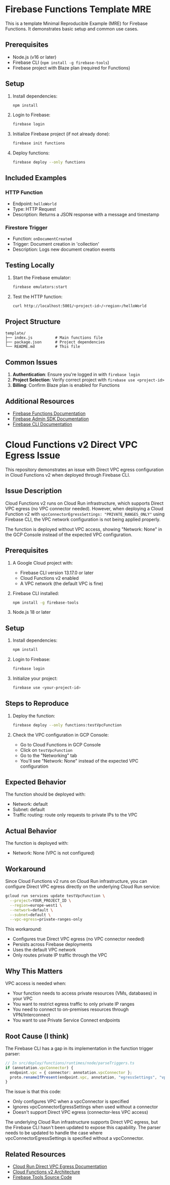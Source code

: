 # Firebase Functions Template MRE

This is a template Minimal Reproducible Example (MRE) for Firebase Functions. It demonstrates basic setup and common use cases.

## Prerequisites

- Node.js (v16 or later)
- Firebase CLI (`npm install -g firebase-tools`)
- Firebase project with Blaze plan (required for Functions)

## Setup

1. Install dependencies:
   ```bash
   npm install
   ```

2. Login to Firebase:
   ```bash
   firebase login
   ```

3. Initialize Firebase project (if not already done):
   ```bash
   firebase init functions
   ```

4. Deploy functions:
   ```bash
   firebase deploy --only functions
   ```

## Included Examples

### HTTP Function
- Endpoint: `helloWorld`
- Type: HTTP Request
- Description: Returns a JSON response with a message and timestamp

### Firestore Trigger
- Function: `onDocumentCreated`
- Trigger: Document creation in 'collection'
- Description: Logs new document creation events

## Testing Locally

1. Start the Firebase emulator:
   ```bash
   firebase emulators:start
   ```

2. Test the HTTP function:
   ```bash
   curl http://localhost:5001/<project-id>/<region>/helloWorld
   ```

## Project Structure

```
template/
├── index.js          # Main functions file
├── package.json      # Project dependencies
└── README.md         # This file
```

## Common Issues

1. **Authentication**: Ensure you're logged in with `firebase login`
2. **Project Selection**: Verify correct project with `firebase use <project-id>`
3. **Billing**: Confirm Blaze plan is enabled for Functions

## Additional Resources

- [Firebase Functions Documentation](https://firebase.google.com/docs/functions)
- [Firebase Admin SDK Documentation](https://firebase.google.com/docs/admin/setup)
- [Firebase CLI Documentation](https://firebase.google.com/docs/cli)

# Cloud Functions v2 Direct VPC Egress Issue

This repository demonstrates an issue with Direct VPC egress configuration in Cloud Functions v2 when deployed through Firebase CLI.

## Issue Description

Cloud Functions v2 runs on Cloud Run infrastructure, which supports Direct VPC egress (no VPC connector needed). However, when deploying a Cloud Function v2 with `vpcConnectorEgressSettings: "PRIVATE_RANGES_ONLY"` using Firebase CLI, the VPC network configuration is not being applied properly.

The function is deployed without VPC access, showing "Network: None" in the GCP Console instead of the expected VPC configuration.

## Prerequisites

1. A Google Cloud project with:
   - Firebase CLI version 13.17.0 or later
   - Cloud Functions v2 enabled
   - A VPC network (the default VPC is fine)

2. Firebase CLI installed:
   ```bash
   npm install -g firebase-tools
   ```

3. Node.js 18 or later

## Setup

1. Install dependencies:
   ```bash
   npm install
   ```

2. Login to Firebase:
   ```bash
   firebase login
   ```

3. Initialize your project:
   ```bash
   firebase use <your-project-id>
   ```

## Steps to Reproduce

1. Deploy the function:
   ```bash
   firebase deploy --only functions:testVpcFunction
   ```

2. Check the VPC configuration in GCP Console:
   - Go to Cloud Functions in GCP Console
   - Click on `testVpcFunction`
   - Go to the "Networking" tab
   - You'll see "Network: None" instead of the expected VPC configuration

## Expected Behavior

The function should be deployed with:
- Network: default
- Subnet: default
- Traffic routing: route only requests to private IPs to the VPC

## Actual Behavior

The function is deployed with:
- Network: None (VPC is not configured)

## Workaround

Since Cloud Functions v2 runs on Cloud Run infrastructure, you can configure Direct VPC egress directly on the underlying Cloud Run service:

```bash
gcloud run services update testVpcFunction \
  --project=YOUR_PROJECT_ID \
  --region=europe-west1 \
  --network=default \
  --subnet=default \
  --vpc-egress=private-ranges-only
```

This workaround:
- Configures true Direct VPC egress (no VPC connector needed)
- Persists across Firebase deployments
- Uses the default VPC network
- Only routes private IP traffic through the VPC

## Why This Matters

VPC access is needed when:
- Your function needs to access private resources (VMs, databases) in your VPC
- You want to restrict egress traffic to only private IP ranges
- You need to connect to on-premises resources through VPN/Interconnect
- You want to use Private Service Connect endpoints

## Root Cause (I think)

The Firebase CLI has a gap in its implementation in the function trigger parser:

```typescript
// In src/deploy/functions/runtimes/node/parseTriggers.ts
if (annotation.vpcConnector) {
  endpoint.vpc = { connector: annotation.vpcConnector };
  proto.renameIfPresent(endpoint.vpc, annotation, "egressSettings", "vpcConnectorEgressSettings");
}
```

The issue is that this code:
- Only configures VPC when a vpcConnector is specified
- Ignores vpcConnectorEgressSettings when used without a connector
- Doesn't support Direct VPC egress (connector-less VPC access)

The underlying Cloud Run infrastructure supports Direct VPC egress, but the Firebase CLI hasn't been updated to expose this capability. The parser needs to be updated to handle the case where vpcConnectorEgressSettings is specified without a vpcConnector.

## Related Resources

- [Cloud Run Direct VPC Egress Documentation](https://cloud.google.com/run/docs/configuring/vpc-direct-vpc)
- [Cloud Functions v2 Architecture](https://cloud.google.com/functions/docs/concepts/version-comparison)
- [Firebase Tools Source Code](https://github.com/firebase/firebase-tools/blob/6ec69e9cf0685c439e395e4cd96388f5dc06d28c/src/deploy/functions/runtimes/node/parseTriggers.ts) 